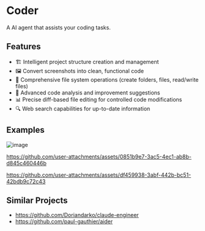 # Coder

A AI agent that assists your coding tasks.

## Features

- 🏗️ Intelligent project structure creation and management
- 🖼️ Convert screenshots into clean, functional code
- 📁 Comprehensive file system operations (create folders, files, read/write files)
- 🧐 Advanced code analysis and improvement suggestions
- 📊 Precise diff-based file editing for controlled code modifications
- 🔍 Web search capabilities for up-to-date information

## Examples

![image](https://github.com/user-attachments/assets/ad9c9d94-5248-46ba-be30-cc885bda9333)

https://github.com/user-attachments/assets/0851b9e7-3ac5-4ec1-ab8b-d845c460446b

https://github.com/user-attachments/assets/df459938-3abf-442b-bc51-42bdb9c72c43

## Similar Projects

- https://github.com/Doriandarko/claude-engineer
- https://github.com/paul-gauthier/aider